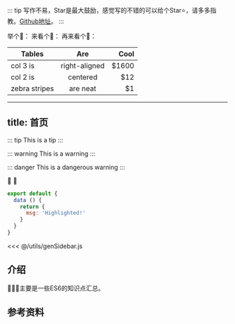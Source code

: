<img :src="$withBase('/foo.png')" alt="">

::: tip
写作不易，Star是最大鼓励，感觉写的不错的可以给个Star⭐，请多多指教。[Github地址](https://github.com/liujie2019/VuePress-Blog)。
:::

<Valine></Valine>
举个🌰：
来看个🌰：
再来看个🌰：

| Tables        | Are           | Cool  |
| ------------- |:-------------:| -----:|
| col 3 is      | right-aligned | $1600 |
| col 2 is      | centered      |   $12 |
| zebra stripes | are neat      |    $1 |



---
title: 首页
---
::: tip
This is a tip
:::

::: warning
This is a warning
:::

::: danger
This is a dangerous warning
:::

:tada: :100:
``` js {1}
export default {
  data () {
    return {
      msg: 'Highlighted!'
    }
  }
}
```
<<< @/utils/genSidebar.js
## 介绍
📝📝📝主要是一些ES6的知识点汇总。

## 参考资料